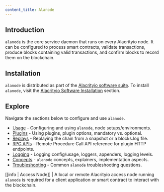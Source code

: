 ```yaml
---
content_title: Alanode
---
```


## Introduction

`alanode` is the core service daemon that runs on every Alacrityio node. It can be configured to process smart contracts, validate transactions, produce blocks containing valid transactions, and confirm blocks to record them on the blockchain.

## Installation

`alanode` is distributed as part of the [Alacrityio software suite](https://github.com/alacrityio/alanode). To install `alanode`, visit the [Alacrityio Software Installation](../00_install/index.md) section.

## Explore

Navigate the sections below to configure and use `alanode`.

- [Usage](02_usage/index.md) - Configuring and using `alanode`, node setups/environments.
- [Plugins](03_plugins/index.md) - Using plugins, plugin options, mandatory vs. optional.
- [Replays](04_replays/index.md) - Replaying the chain from a snapshot or a blocks.log file.
- [RPC APIs](05_rpc_apis/index.md) - Remote Procedure Call API reference for plugin HTTP endpoints.
- [Logging](06_logging/index.md) - Logging config/usage, loggers, appenders, logging levels.
- [Concepts](07_concepts/index.md) - `alanode` concepts, explainers, implementation aspects.
- [Troubleshooting](08_troubleshooting/index.md) - Common `alanode` troubleshooting questions.

[[info | Access Node]]
| A local or remote Alacrityio access node running `alanode` is required for a client application or smart contract to interact with the blockchain.
